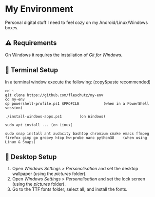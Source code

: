 My Environment
==============
Personal digital stuff I need to feel cozy on my Android/Linux/Windows boxes.

⚠️ Requirements
----------------
On Windows it requires the installation of *Git for Windows*.

🔧 Terminal Setup
------------------
In a terminal window execute the following: (copy&paste recommended)
```
cd ~
git clone https://github.com/fleschutz/my-env
cd my-env
cp powershell-profile.ps1 $PROFILE           (when in a PowerShell session)

./install-windows-apps.ps1        (on Windows)

sudo apt install ... (on Linux)

sudo snap install ant audacity bashtop chromium cmake emacs ffmpeg firefox gimp go groovy htop hw-probe nano python38    (when using Linux & Snaps)
```

🔧 Desktop Setup
------------------
1. Open *Windows Settings* > *Personalisation* and set the desktop wallpaper (using the *pictures* folder).
2. Open *Windows Settings* > *Personalisation* and set the lock screen (using the *pictures* folder).
3. Go to the TTF fonts folder, select all, and install the fonts.
